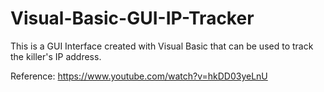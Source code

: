 # Visual-Basic-GUI-IP-Tracker
This is a GUI Interface created with Visual Basic that can be used to track the killer's IP address.


Reference:
https://www.youtube.com/watch?v=hkDD03yeLnU
